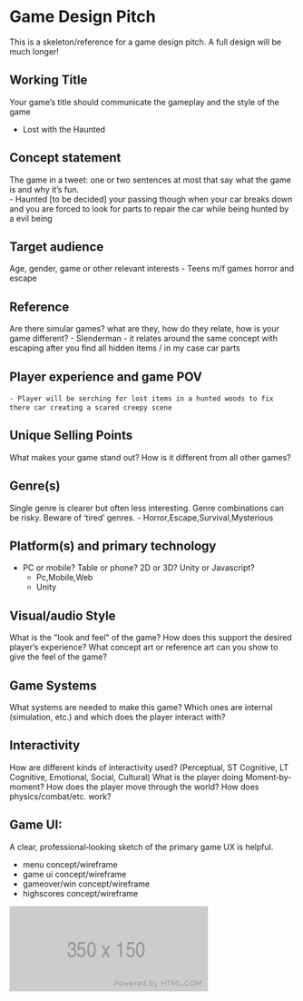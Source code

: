 # Game Design Pitch
This is a skeleton/reference for a game design pitch. A full design will be much longer!

## Working Title
Your game’s title should communicate the gameplay and the style of the game 

- Lost with the Haunted 

## Concept statement  
The game in a tweet: one or two sentences at most that say what the game is and why it’s fun.  
	- Haunted [to be decided] your passing though when your car breaks down and you are forced to look for parts to repair the car while being hunted by a evil being

## Target audience  
Age, gender, game or other relevant interests
	- Teens m/f games horror and escape

## Reference
Are there simular games? what are they, how do they relate, how is your game different?
  	- Slenderman
    	- it relates around the same concept with escaping after you find all hidden items / in my case car parts

## Player experience and game POV 
	- Player will be serching for lost items in a hunted woods to fix there car creating a scared creepy scene 

## Unique Selling Points
What makes your game stand out? How is it different from all other games? 

## Genre(s) 
Single genre is clearer but often less interesting. Genre combinations can be risky. Beware of ‘tired’ genres.
	- Horror,Escape,Survival,Mysterious  

## Platform(s) and primary technology 
- PC or mobile? Table or phone? 2D or 3D? Unity or Javascript?
	- Pc,Mobile,Web
	- Unity

## Visual/audio Style 
What is the "look and feel" of the game? How does this support the desired player’s experience? What concept art or reference art can you show to give the feel of the game? 




## Game Systems
What systems are needed to make this game? Which ones are internal (simulation, etc.) and which does the player interact with? 

## Interactivity
How are different kinds of interactivity used? (Perceptual, ST Cognitive, LT Cognitive, Emotional, Social, Cultural) What is the player doing Moment‐by‐moment? How does the player move through the world?  How does physics/combat/etc. work? 

## Game UI:
A clear, professional‐looking sketch of the primary game UX is helpful. 
- menu concept/wireframe
- game ui concept/wireframe
- gameover/win concept/wireframe
- highscores concept/wireframe

![alt text](./images/350x150.png "Logo Title Text 1")
